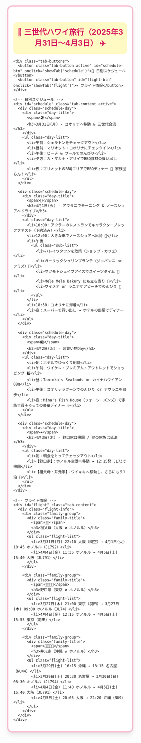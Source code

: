<!DOCTYPE html>
<html lang="ja">
<head>
  <meta charset="UTF-8">
  <meta name="viewport" content="width=device-width, initial-scale=1.0, maximum-scale=1.0, user-scalable=no">
  <title>三世代ハワイ旅行プラン</title>
  <style>
    * {
      margin: 0;
      padding: 0;
      box-sizing: border-box;
      font-family: -apple-system, BlinkMacSystemFont, 'Hiragino Kaku Gothic ProN', 'Meiryo', sans-serif;
    }
    
    body {
      background: linear-gradient(to bottom right, #fff9c4, #ffcdd2);
      min-height: 100vh;
      padding: 12px;
      line-height: 1.4;
    }
    
    .container {
      max-width: 800px;
      margin: 0 auto;
      background-color: white;
      border-radius: 16px;
      box-shadow: 0 10px 15px -3px rgba(0, 0, 0, 0.1);
      padding: 16px;
      border: 4px solid #f8bbd0;
    }
    
    .title {
      font-size: 1.5rem;
      font-weight: bold;
      text-align: center;
      color: #d81b60;
      margin-bottom: 1rem;
      background-color: #fff9c4;
      padding: 0.75rem;
      border-radius: 0.75rem;
      word-break: break-all;
    }
    
    .tab-buttons {
      display: flex;
      justify-content: center;
      margin-bottom: 1rem;
    }
    
    .tab-button {
      padding: 8px 16px;
      margin: 0 4px;
      border-radius: 8px;
      border: none;
      cursor: pointer;
      font-weight: bold;
      font-size: 0.9rem;
      transition: all 0.3s ease;
      white-space: nowrap;
    }
    
    .tab-button.active {
      background-color: #ec407a;
      color: white;
    }
    
    .tab-button:not(.active) {
      background-color: #fce4ec;
      color: #c2185b;
    }
    
    .tab-content {
      display: none;
    }
    
    .tab-content.active {
      display: block;
    }
    
    .flight-info {
      background-color: #fce4ec;
      padding: 12px;
      border-radius: 8px;
      margin-bottom: 12px;
    }
    
    .family-group {
      margin-bottom: 16px;
    }
    
    .family-title {
      display: flex;
      align-items: center;
      margin-bottom: 8px;
      font-weight: bold;
      color: #c2185b;
    }
    
    .family-title span {
      margin-right: 8px;
    }
    
    .flight-list {
      list-style-type: disc;
      padding-left: 20px;
      color: #4a148c;
      font-size: 0.9rem;
    }
    
    .flight-list li {
      margin-bottom: 8px;
      word-break: break-word;
    }
    
    .schedule-day {
      background-color: white;
      border: 4px solid #f8bbd0;
      border-radius: 12px;
      padding: 12px;
      margin-bottom: 12px;
    }
    
    .day-title {
      display: flex;
      align-items: flex-start;
      margin-bottom: 8px;
      font-weight: bold;
      font-size: 1.1rem;
      color: #880e4f;
    }
    
    .day-title span {
      font-size: 1.5rem;
      margin-right: 8px;
      min-width: 24px;
    }
    
    .day-title h3 {
      flex: 1;
      font-size: 1.1rem;
    }
    
    .day-list {
      list-style-type: disc;
      padding-left: 20px;
      color: #4a148c;
      font-size: 0.9rem;
    }
    
    .day-list li {
      margin-bottom: 6px;
      word-break: break-word;
    }
    
    .sub-list {
      padding-left: 20px;
      list-style-type: disc;
      margin-top: 4px;
      margin-bottom: 8px;
    }
    
    /* スマートフォン用のメディアクエリ */
    @media (max-width: 480px) {
      body {
        padding: 8px;
      }
      
      .container {
        padding: 12px;
        border-width: 3px;
      }
      
      .title {
        font-size: 1.2rem;
        padding: 10px;
      }
      
      .tab-button {
        padding: 6px 12px;
        font-size: 0.8rem;
      }
      
      .day-title {
        font-size: 1rem;
      }
      
      .day-title span {
        font-size: 1.2rem;
      }
      
      .day-list, .flight-list {
        font-size: 0.85rem;
      }
      
      .sub-list {
        padding-left: 16px;
      }
      
      .flight-list li, .day-list li {
        margin-bottom: 8px;
      }
    }
  </style>
</head>
<body>
  <div class="container">
    <h1 class="title">📘 三世代ハワイ旅行（2025年3月31日〜4月3日） ✈️</h1>
    
    <div class="tab-buttons">
      <button class="tab-button active" id="schedule-btn" onclick="showTab('schedule')">📅 日別スケジュール</button>
      <button class="tab-button" id="flight-btn" onclick="showTab('flight')">✈️ フライト情報</button>
    </div>
    
    <!-- 日別スケジュール -->
    <div id="schedule" class="tab-content active">
      <div class="schedule-day">
        <div class="day-title">
          <span>🏖</span>
          <h3>3月31日(月) - コオリナへ移動 & 三世代合流</h3>
        </div>
        <ul class="day-list">
          <li>午前：シェラトンをチェックアウト</li>
          <li>昼前：マリオット・コオリナにチェックイン</li>
          <li>午後：ビーチ & プールでのんびり</li>
          <li>夕方：カ・マカナ・アリイでBBQ食材の買い出し</li>
          <li>夜：マリオットのBBQエリアでBBQディナー 🍖 家族団らん！</li>
        </ul>
      </div>
      
      <div class="schedule-day">
        <div class="day-title">
          <span>🚐</span>
          <h3>4月1日(火) - アウラニでモーニング & ノースショアへドライブ</h3>
        </div>
        <ul class="day-list">
          <li>10:00：アウラニのレストランでキャラクターブレックファスト（予約済み）</li>
          <li>12:00：大きな車でノースショアへ出発 🚐</li>
          <li>午後：
            <ul class="sub-list">
              <li>ハレイワタウンを散策（ショップ・カフェ）</li>
              <li>ガーリックシュリンプランチ（ジョバンニ or フミズ）🍤</li>
              <li>マツモトシェイブアイスでスイーツタイム 🍧</li>
              <li>Mele Mele Bakery にも立ち寄り 🍞</li>
              <li>ワイメア or ラニアケアビーチでのんびり 🌊</li>
            </ul>
          </li>
          <li>18:30：コオリナに帰着</li>
          <li>夜：スーパーで買い出し → ホテルの部屋でディナー</li>
        </ul>
      </div>
      
      <div class="schedule-day">
        <div class="day-title">
          <span>🛍</span>
          <h3>4月2日(水) - お買い物Day</h3>
        </div>
        <ul class="day-list">
          <li>朝：ホテルでゆっくり朝食</li>
          <li>午前：ワイケレ・プレミアム・アウトレットでショッピング 🛍</li>
          <li>昼：Tanioka's Seafoods or カイナハワイアンBBQ</li>
          <li>午後：コオリナラグーンでのんびり or アウラニを散歩</li>
          <li>夜：Mina's Fish House（フォーシーズンズ）で家族全員そろっての豪華ディナー ✨</li>
        </ul>
      </div>
      
      <div class="schedule-day">
        <div class="day-title">
          <span>✈️</span>
          <h3>4月3日(木) - 野口家は帰国 / 他の家族は延泊</h3>
        </div>
        <ul class="day-list">
          <li>朝：朝食をとってチェックアウト</li>
          <li>【野口家】：ホノルル空港へ移動 → 12:15発 JL73で帰国</li>
          <li>【祖父母・井元家】：ワイキキへ移動し、さらにもう1泊 🏨</li>
        </ul>
      </div>
    </div>
    
    <!-- フライト情報 -->
    <div id="flight" class="tab-content">
      <div class="flight-info">
        <div class="family-group">
          <div class="family-title">
            <span>👴👵</span>
            <h3>祖父母（大阪 ⇄ ホノルル）</h3>
          </div>
          <ul class="flight-list">
            <li>3月31日(月) 22:10 大阪（関空）→ 4月1日(火) 10:45 ホノルル（JL792）</li>
            <li>4月4日(金) 11:35 ホノルル → 4月5日(土) 15:40 大阪（JL791）</li>
          </ul>
        </div>
        
        <div class="family-group">
          <div class="family-title">
            <span>👨‍👩‍👧‍👦</span>
            <h3>野口家（東京 ⇄ ホノルル）</h3>
          </div>
          <ul class="flight-list">
            <li>3月27日(木) 21:00 東京（羽田）→ 3月27日(木) 09:00 ホノルル（JL74）</li>
            <li>4月4日(金) 12:15 ホノルル → 4月5日(土) 15:55 東京（羽田）</li>
          </ul>
        </div>
        
        <div class="family-group">
          <div class="family-title">
            <span>👨‍👩‍👧‍👦</span>
            <h3>井元家（沖縄 ⇄ ホノルル）</h3>
          </div>
          <ul class="flight-list">
            <li>3月29日(土) 16:15 沖縄 → 18:15 名古屋（NU44）</li>
            <li>3月29日(土) 20:30 名古屋 → 3月30日(日) 08:30 ホノルル（JL794）</li>
            <li>4月4日(金) 11:40 ホノルル → 4月5日(土) 15:40 大阪（JL791）</li>
            <li>4月5日(土) 20:05 大阪 → 22:20 沖縄（NU9）</li>
          </ul>
        </div>
      </div>
    </div>
  </div>
  
  <script>
    function showTab(tabId) {
      // すべてのタブコンテンツを非表示にする
      document.querySelectorAll('.tab-content').forEach(function(content) {
        content.classList.remove('active');
      });
      
      // すべてのタブボタンから active クラスを削除
      document.querySelectorAll('.tab-button').forEach(function(button) {
        button.classList.remove('active');
      });
      
      // 選択されたタブを表示
      document.getElementById(tabId).classList.add('active');
      
      // クリックされたボタンに active クラスを追加
      document.getElementById(tabId + '-btn').classList.add('active');
    }
  </script>
</body>
</html>
